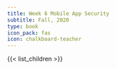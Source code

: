 ```yaml
---
title: Week 6 Mobile App Security
subtitle: Fall, 2020
type: book
icon_pack: fas
icon: chalkboard-teacher
---
```


{{< list_children >}}
